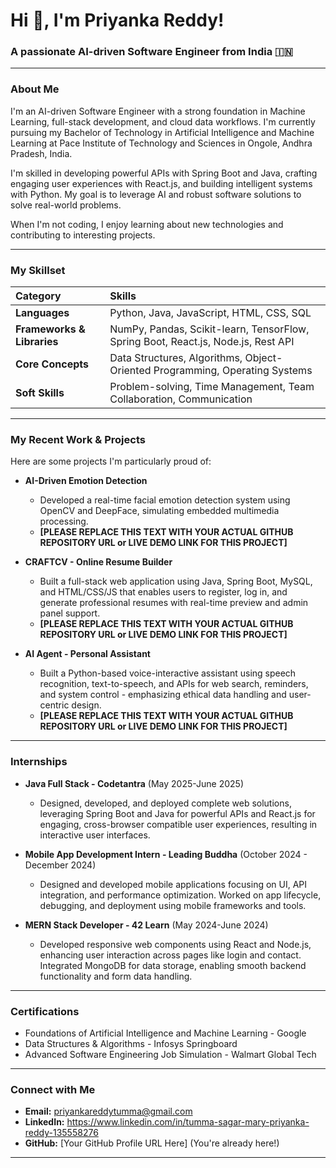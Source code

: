 # Hi 👋, I'm Priyanka Reddy!

### A passionate AI-driven Software Engineer from India 🇮🇳

---

### About Me

I'm an AI-driven Software Engineer with a strong foundation in Machine Learning, full-stack development, and cloud data workflows. I'm currently pursuing my Bachelor of Technology in Artificial Intelligence and Machine Learning at Pace Institute of Technology and Sciences in Ongole, Andhra Pradesh, India.

I'm skilled in developing powerful APIs with Spring Boot and Java, crafting engaging user experiences with React.js, and building intelligent systems with Python. My goal is to leverage AI and robust software solutions to solve real-world problems.

When I'm not coding, I enjoy learning about new technologies and contributing to interesting projects.

---

### My Skillset

| Category           | Skills                                                                 |
| :----------------- | :--------------------------------------------------------------------- |
| **Languages** | Python, Java, JavaScript, HTML, CSS, SQL                          |
| **Frameworks & Libraries** | NumPy, Pandas, Scikit-learn, TensorFlow, Spring Boot, React.js, Node.js, Rest API |
| **Core Concepts** | Data Structures, Algorithms, Object-Oriented Programming, Operating Systems |
| **Soft Skills** | Problem-solving, Time Management, Team Collaboration, Communication |

---

### My Recent Work & Projects

Here are some projects I'm particularly proud of:

* **AI-Driven Emotion Detection**
    * Developed a real-time facial emotion detection system using OpenCV and DeepFace, simulating embedded multimedia processing.
    * **[PLEASE REPLACE THIS TEXT WITH YOUR ACTUAL GITHUB REPOSITORY URL or LIVE DEMO LINK FOR THIS PROJECT]**

* **CRAFTCV - Online Resume Builder**
    * Built a full-stack web application using Java, Spring Boot, MySQL, and HTML/CSS/JS that enables users to register, log in, and generate professional resumes with real-time preview and admin panel support.
    * **[PLEASE REPLACE THIS TEXT WITH YOUR ACTUAL GITHUB REPOSITORY URL or LIVE DEMO LINK FOR THIS PROJECT]**

* **AI Agent - Personal Assistant**
    * Built a Python-based voice-interactive assistant using speech recognition, text-to-speech, and APIs for web search, reminders, and system control - emphasizing ethical data handling and user-centric design.
    * **[PLEASE REPLACE THIS TEXT WITH YOUR ACTUAL GITHUB REPOSITORY URL or LIVE DEMO LINK FOR THIS PROJECT]**

---

### Internships

* **Java Full Stack - Codetantra** (May 2025-June 2025)
    * Designed, developed, and deployed complete web solutions, leveraging Spring Boot and Java for powerful APIs and React.js for engaging, cross-browser compatible user experiences, resulting in interactive user interfaces.

* **Mobile App Development Intern - Leading Buddha** (October 2024 - December 2024)
    * Designed and developed mobile applications focusing on UI, API integration, and performance optimization. Worked on app lifecycle, debugging, and deployment using mobile frameworks and tools.

* **MERN Stack Developer - 42 Learn** (May 2024-June 2024)
    * Developed responsive web components using React and Node.js, enhancing user interaction across pages like login and contact. Integrated MongoDB for data storage, enabling smooth backend functionality and form data handling.

---

### Certifications

* Foundations of Artificial Intelligence and Machine Learning - Google
* Data Structures & Algorithms - Infosys Springboard
* Advanced Software Engineering Job Simulation - Walmart Global Tech

---

### Connect with Me

* **Email:** priyankareddytumma@gmail.com
* **LinkedIn:** https://www.linkedin.com/in/tumma-sagar-mary-priyanka-reddy-135558276
* **GitHub:** [Your GitHub Profile URL Here] (You're already here!)

---
